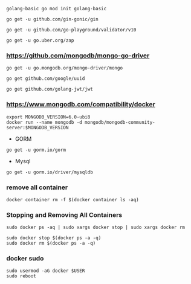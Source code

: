 ```shell
golang-basic go mod init golang-basic
```

```shell
go get -u github.com/gin-gonic/gin
```
```shell
go get -u github.com/go-playground/validator/v10
```
```shell
go get -u go.uber.org/zap
```

### https://github.com/mongodb/mongo-go-driver
```shell
go get -u go.mongodb.org/mongo-driver/mongo
```


```shell
go get github.com/google/uuid
```

```shell
go get github.com/golang-jwt/jwt
```

### https://www.mongodb.com/compatibility/docker
```shell
export MONGODB_VERSION=6.0-ubi8
docker run --name mongodb -d mongodb/mongodb-community-server:$MONGODB_VERSION
```

- GORM
```shell
go get -u gorm.io/gorm
```

- Mysql 
```shell
go get -u gorm.io/driver/mysqldb
```


### remove all container
```shell
docker container rm -f $(docker container ls -aq)
```

### Stopping and Removing All Containers
```shell
sudo docker ps -aq | sudo xargs docker stop | sudo xargs docker rm

sudo docker stop $(docker ps -a -q)
sudo docker rm $(docker ps -a -q)

```

### docker sudo
```shell
sudo usermod -aG docker $USER
sudo reboot
```
